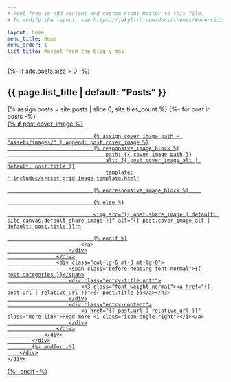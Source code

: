 ```yaml
---
# Feel free to add content and custom Front Matter to this file.
# To modify the layout, see https://jekyllrb.com/docs/themes/#overriding-theme-defaults

layout: home
menu_title: Home
menu_order: 1
list_title: Recent from the blog y mas
---
```







<div class="section dark " style="background-image: url('{{ "/assets/images/coding_with_love_since_2004_1440x600px.jpeg" | relative_url }}'); padding: 300px 0; margin-top: -80px; background-position: right center; background-size: cover">
</div>


{%- if site.posts.size > 0 -%}
<div id="section-blog" class="page-section">
        <h2 class="text-center text-uppercase font-weight-light ls3 font-body">
		{{ page.list_title | default: "Posts" }} 
        </h2>
</div>

<div class="section mb-0">
	<div class="container clearfix">
		<div class="row posts-md mt-5 col-mb-50 mb-0">
			{% assign posts = site.posts | slice:0, site.tiles_count %}
			{%- for post in posts -%}
			<div class="entry col-md-6">
				<div class="grid-inner row align-items-center">
					<div class="col-lg-6">
						<div class="entry-image">
							<a href="{{ post.url | relative_url }}">
								{% if post.cover_image %}
								
								{% assign cover_image_path = "assets/images/" | append: post.cover_image %}
								{% responsive_image_block %}
									path: {{ cover_image_path }}
									alt: {{ post.cover_image_alt | default: post.title }}
									template: "_includes/srcset_grid_image_template.html"

								{% endresponsive_image_block %}    

								{% else %}

								<img src="{{ post.share_image | default: site.canvas.default_share_image }}" alt="{{ post.cover_image_alt | default: post.title }}">

								{% endif %}
							</a>
						</div>
					</div>
					<div class="col-lg-6 mt-3 mt-lg-0">
						<span class="before-heading font-normal">{{ post.categories }}</span>
						<div class="entry-title nott">
							<h3 class="font-weight-normal"><a href="{{ post.url | relative_url }}">{{ post.title }}</a></h3>
						</div>
						<div class="entry-content">
							<a href="{{ post.url | relative_url }}" class="more-link">Read more <i class="icon-angle-right"></i></a>
						</div>
					</div>
				</div>
			</div>
			{%- endfor -%}
		</div>
	</div>
</div>

{%- endif -%}
